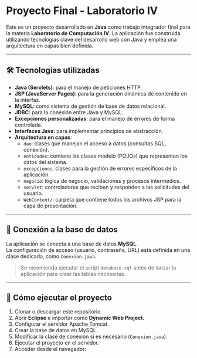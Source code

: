 # Proyecto Final - Laboratorio IV

Este es un proyecto desarrollado en **Java** como trabajo integrador final para la materia **Laboratorio de Computación IV**. La aplicación fue construida utilizando tecnologías clave del desarrollo web con Java y emplea una arquitectura en capas bien definida.

---

## 🛠️ Tecnologías utilizadas

- **Java (Servlets)**: para el manejo de peticiones HTTP.
- **JSP (JavaServer Pages)**: para la generación dinámica de contenido en la interfaz.
- **MySQL**: como sistema de gestión de base de datos relacional.
- **JDBC**: para la conexión entre Java y MySQL.
- **Excepciones personalizadas**: para el manejo de errores de forma controlada.
- **Interfaces Java**: para implementar principios de abstracción.
- **Arquitectura en capas**:
  - `dao`: clases que manejan el acceso a datos (consultas SQL, conexión).
  - `entidades`: contiene las clases modelo (POJOs) que representan los datos del sistema.
  - `excepciones`: clases para la gestión de errores específicos de la aplicación.
  - `negocio`: lógica de negocio, validaciones y procesos intermedios.
  - `servlet`: controladores que reciben y responden a las solicitudes del usuario.
  - `WebContent/`: carpeta que contiene todos los archivos JSP para la capa de presentación.

---

## 🔌 Conexión a la base de datos

La aplicación se conecta a una base de datos **MySQL**.  
La configuración de acceso (usuario, contraseña, URL) está definida en una clase dedicada, como `Conexion.java`.

> Se recomienda ejecutar el script `database.sql` antes de lanzar la aplicación para crear las tablas necesarias.

---

## 🚀 Cómo ejecutar el proyecto

1. Clonar o descargar este repositorio.
2. Abrir **Eclipse** e importar como **Dynamic Web Project**.
3. Configurar el servidor Apache Tomcat.
4. Crear la base de datos en MySQL.
5. Modificar la clase de conexión si es necesario (`Conexion.java`).
6. Ejecutar el proyecto en el servidor.
7. Acceder desde el navegador:


